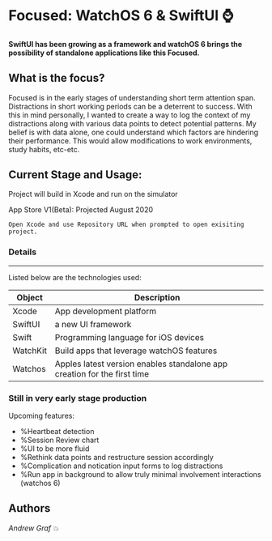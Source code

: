 # Focused: WatchOS 6 & SwiftUI  :watch: 
#### SwiftUI has been growing as a framework and watchOS 6 brings the possibility of standalone applications like this Focused.
  
  
## What is the focus?  
  
Focused is in the early stages of understanding short term attention span. Distractions in short working periods can be a deterrent to success. With this in mind personally, I wanted to create a way to log the context of my distractions along with various data points to detect potential patterns. My belief is with data alone, one could understand which factors are hindering their performance. This would allow modifications to work environments, study habits, etc-etc. 
  
  
  
  
## Current Stage and Usage:  
Project will build in Xcode and run on the simulator

App Store V1(Beta): Projected August 2020
  
```  
Open Xcode and use Repository URL when prompted to open exisiting project.
```  


  
### Details  
  
------  
  
Listed below are the technologies used:

Object | Description  
--------|---------------  
Xcode | App development platform 
SwiftUI | a new UI framework
Swift | Programming language for iOS devices
WatchKit | Build apps that leverage watchOS features
Watchos | Apples latest version enables standalone app creation for the first time


### Still in very early stage production


Upcoming features:

- %Heartbeat detection
- %Session Review chart 
- %UI to be more fluid
- %Rethink data points and restructure session accordingly
- %Complication and notication input forms to log distractions
- %Run app in background to allow truly minimal involvement interactions (watchos 6)
  

  

## Authors

  *Andrew Graf*  :boom:

